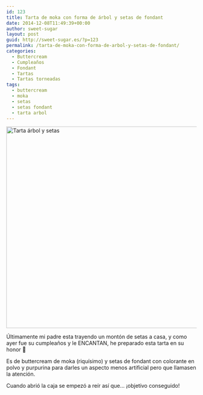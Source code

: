 ```yaml
---
id: 123
title: Tarta de moka con forma de árbol y setas de fondant
date: 2014-12-08T11:49:39+00:00
author: sweet-sugar
layout: post
guid: http://sweet-sugar.es/?p=123
permalink: /tarta-de-moka-con-forma-de-arbol-y-setas-de-fondant/
categories:
  - Buttercream
  - Cumpleaños
  - Fondant
  - Tartas
  - Tartas torneadas
tags:
  - buttercream
  - moka
  - setas
  - setas fondant
  - tarta arbol
---
```

[<img class="alignnone size-full wp-image-124" src="http://sweet-sugar.es/wp-content/uploads/2014/12/adaptada.jpg" alt="Tarta árbol y setas" width="700" height="535" srcset="http://sweet-sugar.es/wp-content/uploads/2014/12/adaptada.jpg 700w, http://sweet-sugar.es/wp-content/uploads/2014/12/adaptada-300x229.jpg 300w" sizes="(max-width: 700px) 100vw, 700px" />](http://sweet-sugar.es/wp-content/uploads/2014/12/adaptada.jpg)

Últimamente mi padre esta trayendo un montón de setas a casa, y como ayer fue su cumpleaños y le ENCANTAN, he preparado esta tarta en su honor 🙂

Es de buttercream de moka (riquísimo) y setas de fondant con colorante en polvo y purpurina para darles un aspecto menos artificial pero que llamasen la atención.

Cuando abrió la caja se empezó a reír así que&#8230; ¡objetivo conseguido!